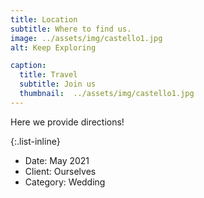 ```yaml
---
title: Location
subtitle: Where to find us.
image: ../assets/img/castello1.jpg
alt: Keep Exploring

caption:
  title: Travel
  subtitle: Join us
  thumbnail:  ../assets/img/castello1.jpg
---
```

Here we provide directions!

{:.list-inline}
- Date: May 2021
- Client: Ourselves
- Category: Wedding

